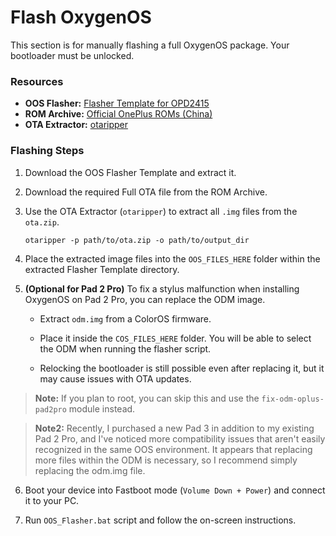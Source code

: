 # Flash OxygenOS

This section is for manually flashing a full OxygenOS package. Your bootloader must be unlocked.

### **Resources**
* **OOS Flasher:** [Flasher Template for OPD2415](https://github.com/jjhitel/My-OnePlus-Pad3-Setup/raw/refs/heads/main/OPD2415_OOS%20Flasher_v1.1.zip)
* **ROM Archive:** [Official OnePlus ROMs (China)](https://yun.daxiaamu.com/OnePlus_Roms/%E4%B8%80%E5%8A%A0OnePlus%20Pad%202%20Pro/)
* **OTA Extractor:** [otaripper](https://github.com/syedinsaf/otaripper/releases)

### **Flashing Steps**

1.  Download the OOS Flasher Template and extract it.

2.  Download the required Full OTA file from the ROM Archive.

3.  Use the OTA Extractor (`otaripper`) to extract all `.img` files from the `ota.zip`.
    ```
    otaripper -p path/to/ota.zip -o path/to/output_dir
    ```

4.  Place the extracted image files into the `OOS_FILES_HERE` folder within the extracted Flasher Template directory.

5.  **(Optional for Pad 2 Pro)** To fix a stylus malfunction when installing OxygenOS on Pad 2 Pro, you can replace the ODM image.

    * Extract `odm.img` from a ColorOS firmware.

    * Place it inside the `COS_FILES_HERE` folder. You will be able to select the ODM when running the flasher script.

    * Relocking the bootloader is still possible even after replacing it, but it may cause issues with OTA updates.

> **Note:**
> If you plan to root, you can skip this and use the `fix-odm-oplus-pad2pro` module instead.

> **Note2:**
> Recently, I purchased a new Pad 3 in addition to my existing Pad 2 Pro, and I've noticed more compatibility issues that aren't easily recognized in the same OOS environment. It appears that replacing more files within the ODM is necessary, so I recommend simply replacing the odm.img file.


6.  Boot your device into Fastboot mode (`Volume Down + Power`) and connect it to your PC.

7.  Run `OOS_Flasher.bat` script and follow the on-screen instructions.